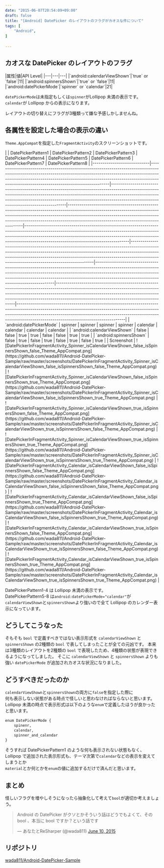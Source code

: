 ```yaml
---
date: "2015-06-07T20:54:09+09:00"
draft: false
title: "[Android] DatePicker のレイアウトのフラグがカオスな件について"
tags: [
    "Android",
]

---
```


## カオスな DatePicker のレイアウトのフラグ

<div class="scrollable-table">
|属性|値|API Level|
|---|---|---|
|`android:calendarViewShown`|`true` or `false`|11|
|`android:spinnersShown`|`true` or `false`|11|
|`android:datePickerMode`|`spinner` or `calendar`|21|
</div>

`datePickerMode`は未指定もしくは`spinner`がLollipop 未満の表示です。<br>
`calendar`が Lollipop からの表示になります。<br>

レイアウトの切り替えにフラグが3種類って嫌な予感しかしませんね。

## 各属性を設定した場合の表示の違い

`Theme.AppCompat`を指定した`FragmentActivity`のスクリーンショットです。<br>
<div class="scrollable-table">
|                             | DatePickerPattern1                                                                                                                                                                                                                                                                                | DatePickerPattern2                                                                                                                                                                                                                                                                              | DatePickerPattern3                                                                                                                                                                                                                                                                              | DatePickerPattern4                                                                                                                                                                                                                                                                            | DatePickerPattern5                                                                                                                                                                                                                                                                                  | DatePickerPattern6                                                                                                                                                                                                                                                                                | DatePickerPattern7                                                                                                                                                                                                                                                                                | DatePickerPattern8                                                                                                                                                                                                                                                                              |
|-----------------------------|---------------------------------------------------------------------------------------------------------------------------------------------------------------------------------------------------------------------------------------------------------------------------------------------------|-------------------------------------------------------------------------------------------------------------------------------------------------------------------------------------------------------------------------------------------------------------------------------------------------|-------------------------------------------------------------------------------------------------------------------------------------------------------------------------------------------------------------------------------------------------------------------------------------------------|-----------------------------------------------------------------------------------------------------------------------------------------------------------------------------------------------------------------------------------------------------------------------------------------------|-----------------------------------------------------------------------------------------------------------------------------------------------------------------------------------------------------------------------------------------------------------------------------------------------------|---------------------------------------------------------------------------------------------------------------------------------------------------------------------------------------------------------------------------------------------------------------------------------------------------|---------------------------------------------------------------------------------------------------------------------------------------------------------------------------------------------------------------------------------------------------------------------------------------------------|-------------------------------------------------------------------------------------------------------------------------------------------------------------------------------------------------------------------------------------------------------------------------------------------------|
| `android:datePickerMode`    | spinner                                                                                                                                                                                                                                                                                           | spinner                                                                                                                                                                                                                                                                                         | spinner                                                                                                                                                                                                                                                                                         | spinner                                                                                                                                                                                                                                                                                       | calendar                                                                                                                                                                                                                                                                                            | calendar                                                                                                                                                                                                                                                                                          | calendar                                                                                                                                                                                                                                                                                          | calendar                                                                                                                                                                                                                                                                                        |
| `android:calendarViewShown` | false                                                                                                                                                                                                                                                                                             | false                                                                                                                                                                                                                                                                                           | true                                                                                                                                                                                                                                                                                            | true                                                                                                                                                                                                                                                                                          | false                                                                                                                                                                                                                                                                                               | false                                                                                                                                                                                                                                                                                             | true                                                                                                                                                                                                                                                                                              | true                                                                                                                                                                                                                                                                                            |
| `android:spinnersShown`     | false                                                                                                                                                                                                                                                                                             | true                                                                                                                                                                                                                                                                                            | false                                                                                                                                                                                                                                                                                           | true                                                                                                                                                                                                                                                                                          | false                                                                                                                                                                                                                                                                                               | true                                                                                                                                                                                                                                                                                              | false                                                                                                                                                                                                                                                                                             | true                                                                                                                                                                                                                                                                                            |
| Screenshot                  | ![DatePickerInFragmentActivity_Spinner_isCalendarViewShown_false_isSpinnersShown_false_Theme_AppCompat.png](https://github.com/wada811/Android-DatePicker-Sample/raw/master/screenshots/DatePickerInFragmentActivity_Spinner_isCalendarViewShown_false_isSpinnersShown_false_Theme_AppCompat.png) | ![DatePickerInFragmentActivity_Spinner_isCalendarViewShown_false_isSpinnersShown_true_Theme_AppCompat.png](https://github.com/wada811/Android-DatePicker-Sample/raw/master/screenshots/DatePickerInFragmentActivity_Spinner_isCalendarViewShown_false_isSpinnersShown_true_Theme_AppCompat.png) | ![DatePickerInFragmentActivity_Spinner_isCalendarViewShown_true_isSpinnersShown_false_Theme_AppCompat.png](https://github.com/wada811/Android-DatePicker-Sample/raw/master/screenshots/DatePickerInFragmentActivity_Spinner_isCalendarViewShown_true_isSpinnersShown_false_Theme_AppCompat.png) | ![DatePickerInFragmentActivity_Spinner_isCalendarViewShown_true_isSpinnersShown_true_Theme_AppCompat.png](https://github.com/wada811/Android-DatePicker-Sample/raw/master/screenshots/DatePickerInFragmentActivity_Spinner_isCalendarViewShown_true_isSpinnersShown_true_Theme_AppCompat.png) | ![DatePickerInFragmentActivity_Calendar_isCalendarViewShown_false_isSpinnersShown_false_Theme_AppCompat.png](https://github.com/wada811/Android-DatePicker-Sample/raw/master/screenshots/DatePickerInFragmentActivity_Calendar_isCalendarViewShown_false_isSpinnersShown_false_Theme_AppCompat.png) | ![DatePickerInFragmentActivity_Calendar_isCalendarViewShown_false_isSpinnersShown_true_Theme_AppCompat.png](https://github.com/wada811/Android-DatePicker-Sample/raw/master/screenshots/DatePickerInFragmentActivity_Calendar_isCalendarViewShown_false_isSpinnersShown_true_Theme_AppCompat.png) | ![DatePickerInFragmentActivity_Calendar_isCalendarViewShown_true_isSpinnersShown_false_Theme_AppCompat.png](https://github.com/wada811/Android-DatePicker-Sample/raw/master/screenshots/DatePickerInFragmentActivity_Calendar_isCalendarViewShown_true_isSpinnersShown_false_Theme_AppCompat.png) | ![DatePickerInFragmentActivity_Calendar_isCalendarViewShown_true_isSpinnersShown_true_Theme_AppCompat.png](https://github.com/wada811/Android-DatePicker-Sample/raw/master/screenshots/DatePickerInFragmentActivity_Calendar_isCalendarViewShown_true_isSpinnersShown_true_Theme_AppCompat.png) |
</div>

DatePickerPattern1-4 は Lollipop 未満の表示です。<br>
DatePickerPattern5-8 は`android:datePickerMode="calendar"`が
`calendarViewShown`と`spinnersShown`より強いので全て Lollipop のカレンダー表示になっています。<br>

## どうしてこうなった

そもそも `bool` で定義すべきではない表示形式を
`calendarViewShown` と `spinnersShown` の2種類の `bool` で表してしまったことが全ての元凶です。
本来は3種類のレイアウトを2種類の `bool` で表現したため、4種類の状態が表現できるようになってしました。
そこに `calendarViewShown` と `spinnersShown` よりも強い `datePickerMode` が追加されカオスな状況になりました。

## どうすべきだったのか
`calendarViewShown`と`spinnersShown`の両方に`false`を指定した際に<br>
何も表示しない状態がある時点で怪しいと思わなければならないと思います。<br>
Lollipop 未満の時点で表示形式は以下のような`enum`で定義したほうが良かったと思います。
```
enum DatePickerMode {
    spinenr,
    calendar,
    spinner_and_calendar
}
```
そうすれば DatePickerPattern1 のような何も表示されない状態もなく、<br>
Lollipop で追加された表示形式も、テーマ次第で`calendar`などの表示を変えてしまうとか<br>
`material`とか何とかを`enum`の値に追加するだけで済んだと思います。<br>

## まとめ
怪しいフラグを増やしそうになったら抽象化して考えて`bool`が適切か考えましょう。

<blockquote class="twitter-tweet" data-partner="tweetdeck"><p lang="ja" dir="ltr">Android の DatePicker がクソとかそういう話はどうでもよくて、その bool 、本当に bool ですか？という話です</p>&mdash; あなたとReSharper (@wada811) <a href="https://twitter.com/wada811/status/608622501401223168">June 10, 2015</a></blockquote>
<script async src="//platform.twitter.com/widgets.js" charset="utf-8"></script>

## リポジトリ
[wada811/Android-DatePicker-Sample](https://github.com/wada811/Android-DatePicker-Sample)
